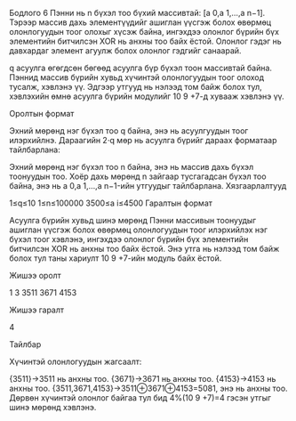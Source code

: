 Бодлого 6
Пэнни нь n бүхэл тоо бүхий массивтай: [a 0​,a 1​,…,a n−1​]. Тэрээр массив дахь элементүүдийг ашиглан үүсгэж болох өвөрмөц олонлогуудын тоог олохыг хүсэж байна, ингэхдээ олонлог бүрийн бүх элементийн битчилсэн XOR нь анхны тоо байх ёстой. Олонлог гэдэг нь давхардаг элемент агуулж болох олонлог гэдгийг санаарай.

q асуулга өгөгдсөн бөгөөд асуулга бүр бүхэл тоон массивтай байна. Пэннид массив бүрийн хувьд хүчинтэй олонлогуудын тоог олоход тусалж, хэвлэнэ үү. Эдгээр утгууд нь нэлээд том байж болох тул, хэвлэхийн өмнө асуулга бүрийн модулийг 10 9 +7-д хувааж хэвлэнэ үү.

Оролтын формат

Эхний мөрөнд нэг бүхэл тоо q байна, энэ нь асуулгуудын тоог илэрхийлнэ. Дараагийн 2⋅q мөр нь асуулга бүрийг дараах форматаар тайлбарлана:

Эхний мөрөнд нэг бүхэл тоо n байна, энэ нь массив дахь бүхэл тоонуудын тоо. Хоёр дахь мөрөнд n зайгаар тусгагадсан бүхэл тоо байна, энэ нь a 0​,a 1​,…,a n−1​-ийн утгуудыг тайлбарлана. Хязгаарлалтууд

1≤q≤10 1≤n≤100000 3500≤a i​≤4500 Гаралтын формат

Асуулга бүрийн хувьд шинэ мөрөнд Пэнни массивын тоонуудыг ашиглан үүсгэж болох өвөрмөц олонлогуудын тоог илэрхийлэх нэг бүхэл тоог хэвлэнэ, ингэхдээ олонлог бүрийн бүх элементийн битчилсэн XOR нь анхны тоо байх ёстой. Энэ утга нь нэлээд том байж болох тул таны хариулт 10 9 +7-ийн модуль байх ёстой.

Жишээ оролт

1 3 3511 3671 4153

Жишээ гаралт

4

Тайлбар

Хүчинтэй олонлогуудын жагсаалт:

{3511}→3511 нь анхны тоо. {3671}→3671 нь анхны тоо. {4153}→4153 нь анхны тоо. {3511,3671,4153}→3511⊕3671⊕4153=5081, энэ нь анхны тоо. Дөрвөн хүчинтэй олонлог байгаа тул бид 4%(10 9 +7)=4 гэсэн утгыг шинэ мөрөнд хэвлэнэ.